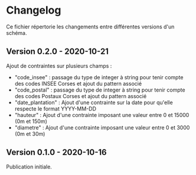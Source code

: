 # Changelog

Ce fichier répertorie les changements entre différentes versions d'un schéma.

## Version 0.2.0 - 2020-10-21

Ajout de contraintes sur plusieurs champs : 
- "code_insee" : passage du type de integer à string pour tenir compte des codes INSEE Corses et ajout du pattern associé
- "code_postal" : passage du type de integer à string pour tenir compte des codes Postaux Corses et ajout du pattern associé
- "date_plantation" : Ajout d'une contrainte sur la date pour qu'elle respecte le format YYYY-MM-DD
- "hauteur" : Ajout d'une contrainte imposant une valeur entre 0 et 15000 (0m et 150m)
- "diametre" : Ajout d'une contrainte imposant une valeur entre 0 et 3000 (0m et 30m)

## Version 0.1.0 - 2020-10-16

Publication initiale.
